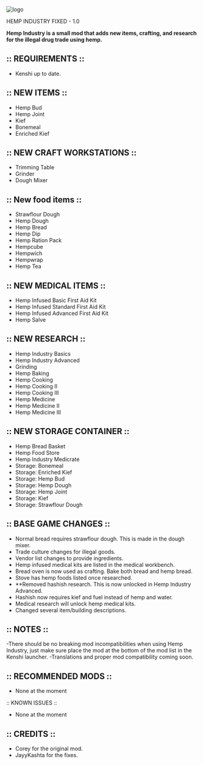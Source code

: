 ![logo](https://github.com/JayyKashtaCodes/Hemp-Industry-Fixed-Kenshi-/assets/8938590/933b8654-07ad-43d7-b0a4-05efde23a9ed)

HEMP INDUSTRY FIXED - 1.0

**Hemp Industry is a small mod that adds new items, crafting, and research for the illegal drug trade using hemp.**

## :: REQUIREMENTS ::

 - Kenshi up to date.

## :: NEW ITEMS ::

 - Hemp Bud
 - Hemp Joint
 - Kief
 - Bonemeal
 - Enriched Kief

## :: NEW CRAFT WORKSTATIONS ::

 - Trimming Table
 - Grinder
 - Dough Mixer

## :: New food items ::

- Strawflour Dough
- Hemp Dough
- Hemp Bread
- Hemp Dip
- Hemp Ration Pack
- Hempcube
- Hempwich
- Hempwrap
- Hemp Tea



## :: NEW MEDICAL ITEMS ::

- Hemp Infused Basic First Aid Kit
- Hemp Infused Standard First Aid Kit
- Hemp Infused Advanced First Aid Kit
- Hemp Salve



## :: NEW RESEARCH ::

- Hemp Industry Basics
- Hemp Industry Advanced
- Grinding
- Hemp Baking
- Hemp Cooking
- Hemp Cooking II
- Hemp Cooking III
- Hemp Medicine
- Hemp Medicine II
- Hemp Medicine III



## :: NEW STORAGE CONTAINER ::

- Hemp Bread Basket
- Hemp Food Store
- Hemp Industry Medicrate
- Storage: Bonemeal
- Storage: Enriched Kief
- Storage: Hemp Bud
- Storage: Hemp Dough
- Storage: Hemp Joint
- Storage: Kief
- Storage: Strawflour Dough



## :: BASE GAME CHANGES ::

- Normal bread requires strawflour dough. This is made in the dough mixer.
- Trade culture changes for illegal goods.
- Vendor list changes to provide ingredients.
- Hemp infused medical kits are listed in the medical workbench.
- Bread oven is now used as crafting. Bake both bread and hemp bread.
- Stove has hemp foods listed once researched.
- **Removed hashish research. This is now unlocked in Hemp Industry Advanced.
- Hashish now requires kief and fuel instead of hemp and water.
- Medical research will unlock hemp medical kits.
- Changed several item/building descriptions.



## :: NOTES ::

-There should be no breaking mod incompatibilities when using Hemp Industry, just make sure place the mod at the bottom of the mod list in the Kenshi launcher.
-Translations and proper mod compatibility coming soon.



## :: RECOMMENDED MODS ::

- None at the moment



::  KNOWN ISSUES ::

 - None at the moment

## :: CREDITS ::

 - Corey for the original mod.
 - JayyKashta for the fixes.
